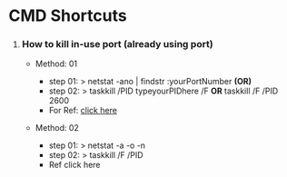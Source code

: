 <h1> CMD Shortcuts </h1>
<ol>
  <li>
    <h3>How to kill in-use port (already using port)</h3>
    <ul>
      <li><p>Method: 01</p>
        <ul>
          <li>step 01:  > netstat -ano | findstr :yourPortNumber <b>(OR)</b> </li>
          <li>step 02:  > taskkill /PID typeyourPIDhere /F <b>OR</b> taskkill /F /PID 2600</li>
          <li>For Ref: <a href="https://stackoverflow.com/questions/39632667/how-to-kill-the-process-currently-using-a-port-on-localhost-               in-          windows">click here </a></li>
        </ul>  
      </li>
      <li><p>Method: 02</p>
        <ul>
          <li>step 01: > netstat -a -o -n</li>
          <li>step 02:  >  taskkill /F /PID <PID No of the selected PORT></li>
          <li>Ref <ahref="https://rodrigothescientist.wordpress.com/2013/07/23/kills-the-process-at-a-certain-port-in-windows-7/">click here</a></li>
        </ul>  
      </li>
    </ul>
  </li>
</ol>
